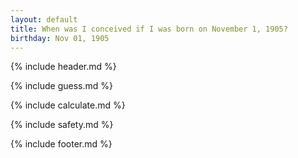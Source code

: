 ```yaml
---
layout: default
title: When was I conceived if I was born on November 1, 1905?
birthday: Nov 01, 1905
---
```


{% include header.md %}

{% include guess.md %}

{% include calculate.md %}

{% include safety.md %}

{% include footer.md %}



